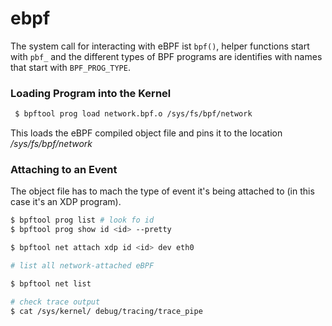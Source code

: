# ebpf

The system call for interacting with eBPF ist `bpf()`, helper functions start with `pbf_` and the different types of BPF programs are identifies with names that start with `BPF_PROG_TYPE`.


### Loading Program into the Kernel
```bash 
 $ bpftool prog load network.bpf.o /sys/fs/bpf/network
```

 This loads the eBPF compiled object file and pins it to the location */sys/fs/bpf/network*

 ### Attaching to an Event
 The object file has to mach the type of event it's being attached to (in this case it's an XDP program).
 ```bash
 $ bpftool prog list # look fo id
 $ bpftool prog show id <id> --pretty

 $ bpftool net attach xdp id <id> dev eth0

 # list all network-attached eBPF

 $ bpftool net list

 # check trace output
 $ cat /sys/kernel/ debug/tracing/trace_pipe
 ``` 